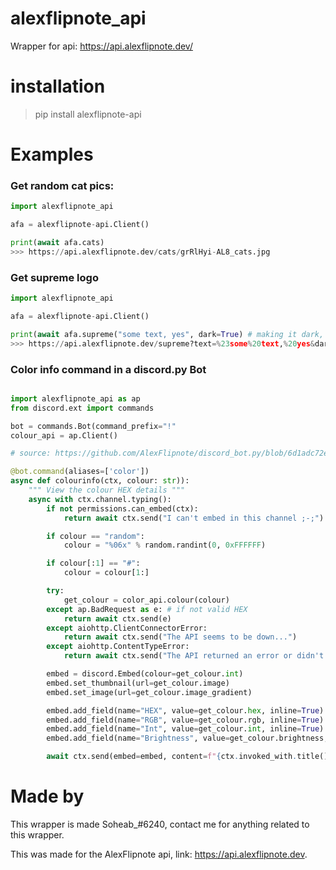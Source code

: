 # alexflipnote_api
 Wrapper for api: https://api.alexflipnote.dev/

# installation
> pip install alexflipnote-api

# Examples

### Get random cat pics:
```py
import alexflipnote_api

afa = alexflipnote-api.Client()

print(await afa.cats)
>>> https://api.alexflipnote.dev/cats/grRlHyi-AL8_cats.jpg
``` 

### Get supreme logo
```py
import alexflipnote_api

afa = alexflipnote-api.Client()

print(await afa.supreme("some text, yes", dark=True) # making it dark, there is also light = True.
>>> https://api.alexflipnote.dev/supreme?text=%23some%20text,%20yes&dark=true
``` 

### Color info command in a discord.py Bot

```py

import alexflipnote_api as ap
from discord.ext import commands

bot = commands.Bot(command_prefix="!"
colour_api = ap.Client()

# source: https://github.com/AlexFlipnote/discord_bot.py/blob/6d1adc72e9c19bb4ca90718e5f6d335faf842dd9/cogs/fun.py#L114-L147

@bot.command(aliases=['color'])
async def colourinfo(ctx, colour: str)):
    """ View the colour HEX details """
    async with ctx.channel.typing():
        if not permissions.can_embed(ctx):
            return await ctx.send("I can't embed in this channel ;-;")

        if colour == "random":
            colour = "%06x" % random.randint(0, 0xFFFFFF)

        if colour[:1] == "#":
            colour = colour[1:]

        try:
            get_colour = color_api.colour(colour)
        except ap.BadRequest as e: # if not valid HEX
            return await ctx.send(e)
        except aiohttp.ClientConnectorError:
            return await ctx.send("The API seems to be down...")
        except aiohttp.ContentTypeError:
            return await ctx.send("The API returned an error or didn't return JSON...")

        embed = discord.Embed(colour=get_colour.int)
        embed.set_thumbnail(url=get_colour.image)
        embed.set_image(url=get_colour.image_gradient)

        embed.add_field(name="HEX", value=get_colour.hex, inline=True)
        embed.add_field(name="RGB", value=get_colour.rgb, inline=True)
        embed.add_field(name="Int", value=get_colour.int, inline=True)
        embed.add_field(name="Brightness", value=get_colour.brightness, inline=True)

        await ctx.send(embed=embed, content=f"{ctx.invoked_with.title()} name: **{get_colour.name}**")

```

# Made by

This wrapper is made Soheab_#6240, contact me for anything related to this wrapper.

This was made for the AlexFlipnote api, link: https://api.alexflipnote.dev.